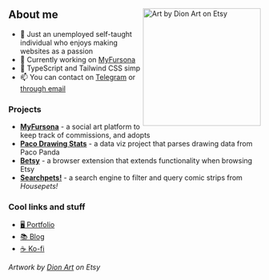 <div>
  <img align="right" alt="Art by Dion Art on Etsy" width="235" src="https://res.cloudinary.com/kuroji-fusky-s3/image/upload/fursonas/comms/dionart_fusky_062af1.png">
  <h2>About me</h2>
</div>

- 🦊 Just an unemployed self-taught individual who enjoys making websites as a passion
- 🔭 Currently working on [MyFursona][mf]
- 💜 TypeScript and Tailwind CSS simp
- 📫 You can contact on [Telegram][tme] or [through email][kemail]

### Projects

- [**MyFursona**][mf] - a social art platform to keep track of commissions, and adopts
- [**Paco Drawing Stats**][paco] - a data viz project that parses drawing data from Paco Panda
- [**Betsy**][betsy] - a browser extension that extends functionality when browsing Etsy
- [**Searchpets!**][sp] - a search engine to filter and query comic strips from *Housepets!*

### Cool links and stuff

- [🖥️ Portfolio][portfolio]
- [📚 Blog][blog]
- [☕ Ko-fi][kofi]

*Artwork by [Dion Art](https://www.etsy.com/shop/DionDigitalArt) on Etsy*

[mf]: https://github.com/MyFursona-Project/MyFursona
[paco]: https://github.com/kuroji-fusky/pacopanda-drawing-stats
[betsy]: https://github.com/kuroji-fusky/betsy
[sp]: https://github.com/foosky-labs/searchpets

[tme]: https://t.me/kurojifusky
[kemail]: mailto:hello@kurojifusky.com

[portfolio]: https://kurojifusky.com/
[blog]: https://blog.kurojifusky.com/
[kofi]: https://ko-fi.com/kuroji_fusky
